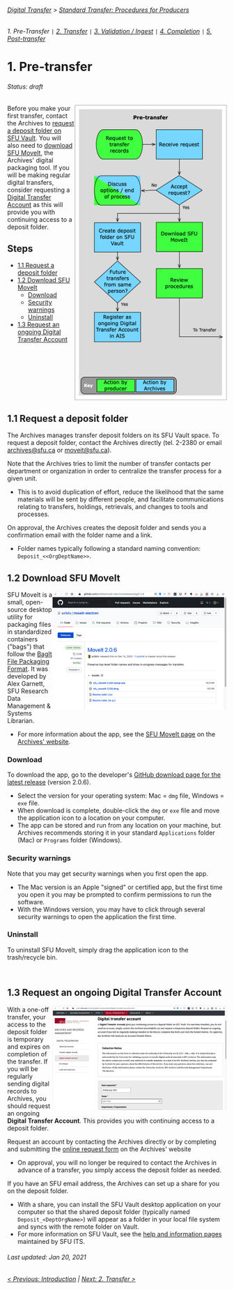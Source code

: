 ###### [Digital Transfer](../../README.md) > [Standard Transfer: Procedures for Producers](00-introduction.md)
###### 1. Pre-Transfer `|` [2. Transfer](02-transfer.md) `|` [3. Validation / Ingest](03-validation-ingest.md) `|` [4. Completion](04-completion.md) `|` [5. Post-transfer](05-post-transfer.md)

# 1. Pre-transfer
###### Status: draft
<img align="right" width="350" src="../../screenshots/01-pre-transfer.png">

Before you make your first transfer, contact the Archives to [request a deposit folder on SFU Vault](#11-request-access-to-a-deposit-folder). You will also need to [download SFU MoveIt](#12-download-sfu-moveit), the Archives' digital packaging tool. If you will be making regular digital transfers, consider requesting a [Digital Transfer Account](#13-request-an-onging-digital-transfer-account) as this will provide you with continuing access to a deposit folder.

## Steps
- [1.1 Request a deposit folder](#11-request-a-deposit-folder)
- [1.2 Download SFU MoveIt](#12-download-sfu-moveit)
    - [Download](#download)
    - [Security warnings](#security-warnings)
    - [Uninstall](#uninstall)
- [1.3 Request an ongoing Digital Transfer Account](#13-request-an-ongoing-digital-transfer-account)

<br clear="all"/>

## 1.1 Request a deposit folder
The Archives manages transfer deposit folders on its SFU Vault space. To request a deposit folder, contact the Archives directly (tel. 2-2380 or email archives@sfu.ca or moveit@sfu.ca).

Note that the Archives tries to limit the number of transfer contacts per department or organization in order to centralize the transfer process for a given unit.
- This is to avoid duplication of effort, reduce the likelihood that the same materials will be sent by different people, and facilitate communications relating to transfers, holdings, retrievals, and changes to tools and processes.

On approval, the Archives creates the deposit folder and sends you a confirmation email with the folder name and a link.
- Folder names typically following a standard naming convention: `Deposit_<<OrgDeptName>>`.

## 1.2 Download SFU MoveIt
<img align="right" width="400" src="../../screenshots/01-download-moveit.png">

SFU MoveIt is a small, open-source desktop utility for packaging files in standardized containers ("bags") that follow the [BagIt File Packaging Format](https://tools.ietf.org/html/rfc8493). It was developed by Alex Garnett, SFU Research Data Management & Systems Librarian.
- For more information about the app, see the [SFU MoveIt page](https://www.sfu.ca/archives/digital-preservation/sfu-moveit.html) on the [Archives' website](https://www.sfu.ca/archives).

### Download
To download the app, go to the developer's [GitHub download page for the latest release](https://github.com/axfelix/moveit-electron/releases/tag/2.0.6) (version 2.0.6).
- Select the version for your operating system: Mac = `dmg` file, Windows = `exe` file.
- When download is complete, double-click the `dmg` or `exe` file and move the application icon to a location on your computer.
- The app can be stored and run from any location on your machine, but Archives recommends storing it in your standard `Applications` folder (Mac) or `Programs` folder (Windows).

### Security warnings
Note that you may get security warnings when you first open the app.
- The Mac version is an Apple "signed" or certified app, but the first time you open it you may be prompted to confirm permissions to run the software.
- With the Windows version, you may have to click through several security warnings to open the application the first time.

### Uninstall
To uninstall SFU MoveIt, simply drag the application icon to the trash/recycle bin.

<br clear="all"/>

## 1.3 Request an ongoing Digital Transfer Account
<img align="right" width="400" src="../../screenshots/01-account-request-form.png">

With a one-off transfer, your access to the deposit folder is temporary and expires on completion of the transfer. If you will be regularly sending digital records to Archives, you should request an ongoing **Digital Transfer Account**. This provides you with continuing access to a deposit folder.

Request an account by contacting the Archives directly or by completing and submitting the [online request form](https://www.sfu.ca/archives/digital-preservation/digital-transfer-account.html) on the Archives' website
- On approval, you will no longer be required to contact the Archives in advance of a transfer, you simply access the deposit folder as needed.

If you have an SFU email address, the Archives can set up a share for you on the deposit folder.
- With a share, you can install the SFU Vault desktop application on your computer so that the shared deposit folder (typically named `Deposit_<DeptOrgName>`) will appear as a folder in your local file system and syncs with the remote folder on Vault.
- For more information on SFU Vault, see the [help and information pages](https://www.sfu.ca/itservices/collaboration/sfu-vault.html) maintained by SFU ITS.

###### Last updated: Jan 20, 2021
###### [< Previous: Introduction](00-introduction.md) | [Next: 2. Transfer >](02-transfer.md)
